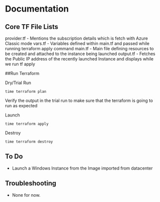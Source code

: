 # Documentation

## Core TF File Lists
provider.tf - Mentions the subscription details which is fetch with Azure Classic mode
vars.tf - Variables defined within main.tf and passed while running terraform apply command
main.tf - Main file defining resources to be created and attached to the instance being launched
output.tf - Fetches the Public IP address of the recently launched Instance and displays while we run tf apply

##Run Terraform

Dry/Trial Run
````
time terraform plan
````

Verify the output in the trial run to make sure that the terraform is going to run as expected

Launch
````
time terraform apply 
````

Destroy
````
time terraform destroy
````

## To Do
- Launch a Windows Instance from the Image imported from datacenter

## Troubleshooting
 - None for now.
